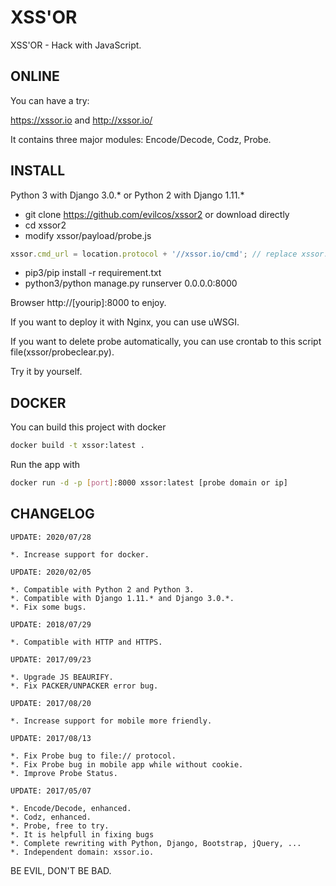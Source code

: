 # XSS'OR
XSS'OR - Hack with JavaScript.

## ONLINE
You can have a try:

https://xssor.io and http://xssor.io/

It contains three major modules: Encode/Decode, Codz, Probe.

## INSTALL

Python 3 with Django 3.0.* or Python 2 with Django 1.11.*

* git clone https://github.com/evilcos/xssor2 or download directly
* cd xssor2
* modify xssor/payload/probe.js
```javascript
xssor.cmd_url = location.protocol + '//xssor.io/cmd'; // replace xssor.io to your domain or ip address
```
* pip3/pip install -r requirement.txt
* python3/python manage.py runserver 0.0.0.0:8000

Browser http://[yourip]:8000 to enjoy.

If you want to deploy it with Nginx, you can use uWSGI.

If you want to delete probe automatically, you can use crontab to this script file(xssor/probeclear.py).

Try it by yourself.

## DOCKER

You can build this project with docker

```bash
docker build -t xssor:latest .
```

Run the app with

```bash
docker run -d -p [port]:8000 xssor:latest [probe domain or ip]
```



## CHANGELOG

```
UPDATE: 2020/07/28

*. Increase support for docker.

UPDATE: 2020/02/05

*. Compatible with Python 2 and Python 3.
*. Compatible with Django 1.11.* and Django 3.0.*.
*. Fix some bugs.

UPDATE: 2018/07/29

*. Compatible with HTTP and HTTPS.

UPDATE: 2017/09/23

*. Upgrade JS BEAURIFY.
*. Fix PACKER/UNPACKER error bug.

UPDATE: 2017/08/20

*. Increase support for mobile more friendly.

UPDATE: 2017/08/13

*. Fix Probe bug to file:// protocol.
*. Fix Probe bug in mobile app while without cookie.
*. Improve Probe Status.

UPDATE: 2017/05/07

*. Encode/Decode, enhanced.
*. Codz, enhanced.
*. Probe, free to try.
*. It is helpfull in fixing bugs
*. Complete rewriting with Python, Django, Bootstrap, jQuery, ...
*. Independent domain: xssor.io.
```

BE EVIL, DON'T BE BAD.
